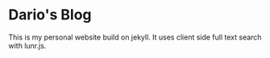 # Dario's Blog

This is my personal website build on jekyll.
It uses client side full text search with lunr.js.